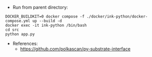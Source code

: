 * Run from parent directory:
```
DOCKER_BUILDKIT=0 docker compose -f ./docker/ink-python/docker-compose.yml up --build -d
docker exec -it ink-python /bin/bash
cd src
python app.py
```

* References:
    * https://github.com/polkascan/py-substrate-interface
